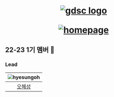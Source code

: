<div align="center">

<h1>

<a href="https://www.gdsc-skhu.com/">

![gdsc logo](https://github.com/GDSC-at-SKHU/.github/blob/main/assets/GDSC%20SKHU%20LOGO%20-%20rectangle.png)

</a>

<a href="https://www.gdsc-skhu.com/">

![homepage](https://img.shields.io/badge/homepage-gdsc--skhu.com-red?style=flat-square)

</a>

</h1>

</div>

<!-- <details>

<summary>

<strong> -->

## 22-23 1기 멤버 🛫

<!-- </strong>

</summary> -->

### Lead

| ![hyesungoh](https://avatars.githubusercontent.com/u/26461307?v=4?w=100&h=100&fit=cover&mask=circle) |
| :--------------------------------------------------------------------------------------------------: |
|                                [오혜성](https://github.com/hyesungoh)                                |

<!-- </details> -->
